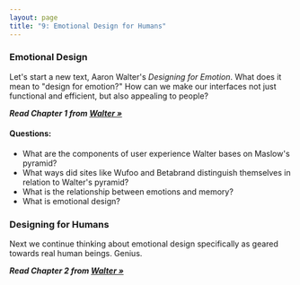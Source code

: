 ```yaml
---
layout: page
title: "9: Emotional Design for Humans"
---
```

### Emotional Design

Let's start a new text, Aaron Walter's *Designing for Emotion*. What does it mean to "design for emotion?" How can we make our interfaces not just functional and efficient, but also appealing to people?

***Read Chapter 1 from [Walter »][walter]***

#### Questions:

* What are the components of user experience Walter bases on Maslow's pyramid?
* What ways did sites like Wufoo and Betabrand distinguish themselves in relation to Walter's pyramid?
* What is the relationship between emotions and memory?
* What is emotional design?

### Designing for Humans

Next we continue thinking about emotional design specifically as geared towards real human beings. Genius.

***Read Chapter 2 from [Walter »][walter]***

[walter]: http://0-proquest.safaribooksonline.com.library.cedarville.edu/book/web-design-and-development/9780133052954
